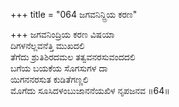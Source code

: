 +++
title = "064 ಜಗವನಿನ್ದ್ರಿಯ ಕರಣ"

+++
ಜಗವನಿಂದ್ರಿಯ ಕರಣ ವಿಷಯಾ  
ದಿಗಳನೆಲ್ಲವನೆತ್ತಿ ಮುಖದಲಿ  
ತೆಗೆದು ಶ್ರುತಿಶಿರದಮಲ ತತ್ವವನರಸುವಂದದಲಿ   
ಬಗೆಯ ಬಯಕೆಯ ಸೊಗಸುಗಳ ದಾ  
ಯಿಗನನರಸುತ ಕುಡಿತೆಗಣ್ಣಲಿ  
ಮೊಗೆದು ಸೂಸಿದಳಂಬುಜಾನನೆಯಖಿಳ ನೃಪಜನವ      ॥64॥
